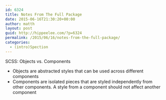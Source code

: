 ```yaml
---
id: 6324
title: Notes From The Full Package
date: 2015-06-16T21:30:20+00:00
author: matth
layout: post
guid: http://hippeelee.com/?p=6324
permalink: /2015/06/16/notes-from-the-full-package/
categories:
  - (intro)Spection
---
```

SCSS: Objects vs. Components

  * Objects are abstracted styles that can be used across different components
  * Components are isolated pieces that are styled independently from other components. A style from a component should not affect another component